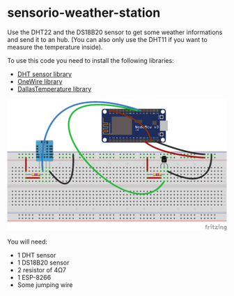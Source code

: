 # sensorio-weather-station
Use the DHT22 and the DS18B20 sensor to get some weather informations and send it to an hub.
(You can also only use the DHT11 if you want to measure the temperature inside).

To use this code you need to install the following libraries:
* [DHT sensor library](https://github.com/adafruit/DHT-sensor-library)
* [OneWire library](https://github.com/PaulStoffregen/OneWire)
* [DallasTemperature library](https://github.com/milesburton/Arduino-Temperature-Control-Library)


![Sketch](sketch.png)

You will need:
* 1 DHT sensor
* 1 DS18B20 sensor
* 2 resistor of 4Ω7
* 1 ESP-8266
* Some jumping wire